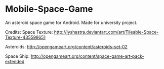 # Mobile-Space-Game
An asteroid space game for Android. Made for university project.

Credits:
Space Texture: http://lyshastra.deviantart.com/art/Tileable-Space-Texture-435598651

Asteroids: http://opengameart.org/content/asteroids-set-02

Space Ship: http://opengameart.org/content/space-game-art-pack-extended

